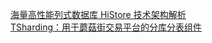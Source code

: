 [海量高性能列式数据库 HiStore 技术架构解析](http://weekly.manong.io/bounce?url=http%3A%2F%2Fjm.taobao.org%2F2016%2F06%2F30%2Fhistore-internal%2F&aid=6811&nid=126)  
[TSharding：用于蘑菇街交易平台的分库分表组件](http://weekly.manong.io/bounce?url=http%3A%2F%2Ftoutiao.io%2Fj%2Fh7pwmy&aid=7219&nid=131)  
